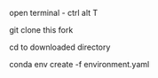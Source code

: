 open terminal - ctrl alt T

git clone this fork

cd to downloaded directory

conda env create -f environment.yaml 
